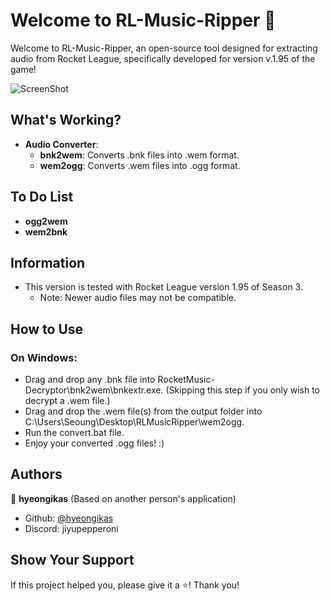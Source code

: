# Welcome to RL-Music-Ripper 🎵

Welcome to RL-Music-Ripper, an open-source tool designed for extracting audio from Rocket League, specifically developed for version v.1.95 of the game!

![ScreenShot](https://i.imgur.com/8SFtDvl.jpg) 

## What's Working?

- **Audio Converter**:
  - **bnk2wem**: Converts .bnk files into .wem format.
  - **wem2ogg**: Converts .wem files into .ogg format.

## To Do List

- **ogg2wem**
- **wem2bnk**

## Information

- This version is tested with Rocket League version 1.95 of Season 3.
    - Note: Newer audio files may not be compatible.

## How to Use

### On Windows:
- Drag and drop any .bnk file into RocketMusic-Decryptor\bnk2wem\bnkextr.exe\. (Skipping this step if you only wish to decrypt a .wem file.)
- Drag and drop the .wem file(s) from the output folder into C:\Users\Seoung\Desktop\RLMusicRipper\wem2ogg\.
- Run the convert.bat file.
- Enjoy your converted .ogg files! :)

## Authors

👤 **hyeongikas** (Based on another person's application)

* Github: [@hyeongikas](https://github.com/hyeongikas)
* Discord: jiyupepperoni

## Show Your Support

If this project helped you, please give it a ⭐️! Thank you!

